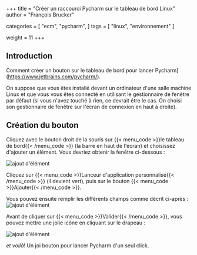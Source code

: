 +++
title = "Créer un raccourci Pycharm sur le tableau de bord Linux"
author = "François Brucker"

categories = [
    "ecm",
    "pycharm",
]
tags = [
    "linux",
    "environnement"
]

weight = 11
+++


## Introduction

Comment créer un bouton sur le tableau de bord pour lancer Pycharm](https://www.jetbrains.com/pycharm/).

On suppose que vous êtes installé devant un ordinateur d'une salle machine Linux et que vous vous êtes connecté en utilisant le gestionnaire de fenêtre par défaut (si vous n'avez touché à rien, ce devrait être le cas. On choisi son gestionnaire de fenêtre sur l'écran de connexion en haut à droite).

## Création du bouton

Cliquez avec le bouton droit de la souris sur {{< menu_code >}}le tableau de bord{{< /menu_code >}} (la barre en haut de l'écran) et choisissez d'ajouter un élément. Vous devriez obtenir la fenêtre ci-dessous : 

![ajout d'élément](/img/application/application_personnalisee_1.jpg)

Cliquez sur {{< menu_code >}}Lanceur d'application personnalisé{{< /menu_code >}} (il devient vert), puis sur le bouton {{< menu_code >}}Ajouter{{< /menu_code >}}.


Vous pouvez ensuite remplir les différents champs comme décrit ci-après : 
![ajout d'élément](/img/application/application_personnalisee_2.jpg)


Avant de cliquer sur {{< menu_code >}}Valider{{< /menu_code >}}, vous pouvez mettre une jolie icône en cliquant sur le drapeau :

![ajout d'élément](/img/application/application_personnalisee_3.jpg)


*et voilà*! Un joi bouton pour lancer Pycharm d'un seul click.